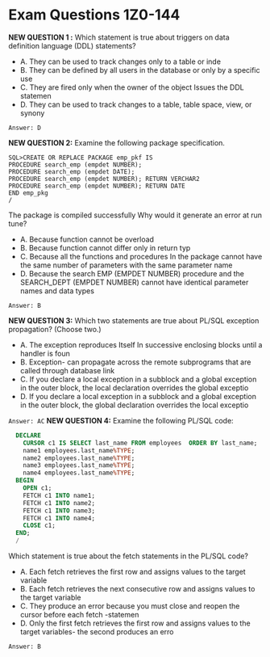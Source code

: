# Exam Questions 1Z0-144

**NEW QUESTION 1 :** Which statement is true about triggers on data definition language (DDL) statements?

- A. They can be used to track changes only to a table or inde
- B. They can be defined by all users in the database or only by a specific use
- C. They are fired only when the owner of the object Issues the DDL statemen
- D. They can be used to track changes to a table, table space, view, or synony

`Answer: D`

**NEW QUESTION 2:** Examine the following package specification.
```
SQL>CREATE OR REPLACE PACKAGE emp_pkf IS
PROCEDURE search_emp (empdet NUMBER);
PROCEDURE search_emp (empdet DATE);
PROCEDURE search_emp (empdet NUMBER); RETURN VERCHAR2
PROCEDURE search_emp (empdet NUMBER); RETURN DATE
END emp_pkg
/
```
The package is compiled successfully
Why would it generate an error at run tune?

- A. Because function cannot be overload
- B. Because function cannot differ only in return typ
- C. Because all the functions and procedures In the package cannot have the same number of parameters with the same parameter name
- D. Because the search EMP (EMPDET NUMBER) procedure and the SEARCH_DEPT (EMPDET NUMBER) cannot have identical parameter names and data types

`Answer: B`

**NEW QUESTION 3:** Which two statements are true about PL/SQL exception propagation? (Choose two.)
- A. The exception reproduces Itself In successive enclosing blocks until a handler is foun
- B. Exception- can propagate across the remote subprograms that are called through database link
- C. If you declare a local exception in a subblock and a global exception in the outer block, the local declaration overrides the global exceptio
- D. If you declare a local exception in a subblock and a global exception in the outer block, the global declaration overrides the local exceptio

`Answer: AC`
**NEW QUESTION 4:** Examine the following PL/SQL code:
```sql
  DECLARE
    CURSOR c1 IS SELECT last_name FROM employees  ORDER BY last_name;
    name1 employees.last_name%TYPE;
    name2 employees.last_name%TYPE;
    name3 employees.last_name%TYPE;
    name4 employees.last_name%TYPE;
  BEGIN
    OPEN c1;
    FETCH c1 INTO name1;
    FETCH c1 INTO name2;
    FETCH c1 INTO name3;
    FETCH c1 INTO name4;
    CLOSE c1;
  END;
  /
```
Which statement is true about the fetch statements in the PL/SQL code?
- A. Each fetch retrieves the first row and assigns values to the target variable
- B. Each fetch retrieves the next consecutive row and assigns values to the target variable
- C. They produce an error because you must close and reopen the cursor before each fetch -statemen
- D. Only the first fetch retrieves the first row and assigns values to the target variables- the second produces an erro

`Answer: B`
